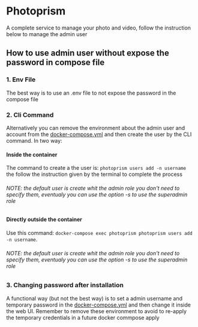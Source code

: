 # Photoprism
A complete service to manage your photo and video, follow the instruction below to manage the admin user

## How to use admin user without expose the password in compose file
### 1. Env File
The best way is to use an .env file to not expose the password in the compose file
### 2. Cli Command
Alternatively you can remove the environment about the admin user and account from the [docker-compose.yml](https://github.com/ElRobotico/DockerLab/blob/main/photoprism/docker-compose.yml) and then create the user by the CLI command. In two way:
#### Inside the container
The command to create a the user is: `photoprism users add -n username` the follow the instruction given by the terminal to complete the process
###### NOTE: the default user is create whit the admin role you don't need to specify them, eventualy you can use the option -s to use the superadmin role 
#### Directly outside the container
Use this command: `docker-compose exec photoprism photoprism users add -n username`.
###### NOTE: the default user is create whit the admin role you don't need to specify them, eventualy you can use the option -s to use the superadmin role 
### 3. Changing password after installation
A functional way (but not the best way) is to set a admin username and temporary password in the [docker-compose.yml](https://github.com/ElRobotico/DockerLab/blob/main/photoprism/docker-compose.yml) and then change it inside the web UI. Remember to remove these environment to avoid to re-apply the temporary credentials in a future docker commpose apply
